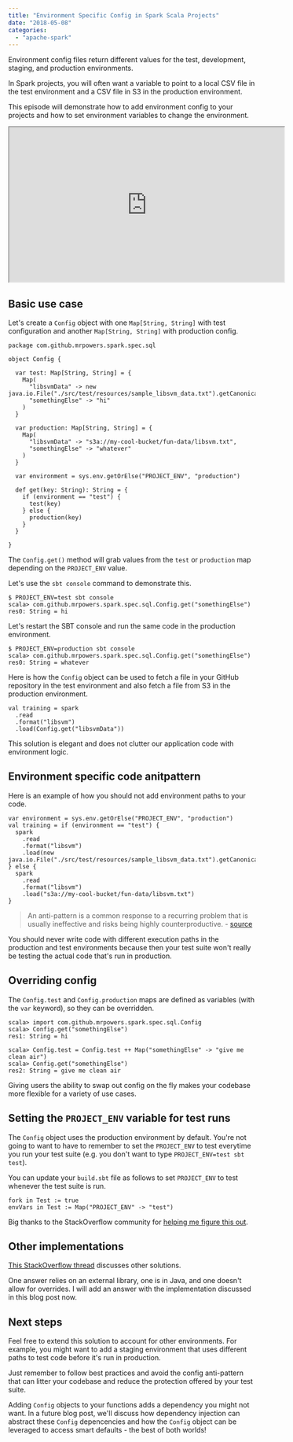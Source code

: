 ```yaml
---
title: "Environment Specific Config in Spark Scala Projects"
date: "2018-05-08"
categories: 
  - "apache-spark"
---
```


Environment config files return different values for the test, development, staging, and production environments.

In Spark projects, you will often want a variable to point to a local CSV file in the test environment and a CSV file in S3 in the production environment.

This episode will demonstrate how to add environment config to your projects and how to set environment variables to change the environment.

<iframe width="560" height="315" src="https://www.youtube.com/embed/aRbxcLgs7YA" allowfullscreen></iframe>

## Basic use case

Let's create a `Config` object with one `Map[String, String]` with test configuration and another `Map[String, String]` with production config.

```
package com.github.mrpowers.spark.spec.sql

object Config {

  var test: Map[String, String] = {
    Map(
      "libsvmData" -> new java.io.File("./src/test/resources/sample_libsvm_data.txt").getCanonicalPath,
      "somethingElse" -> "hi"
    )
  }

  var production: Map[String, String] = {
    Map(
      "libsvmData" -> "s3a://my-cool-bucket/fun-data/libsvm.txt",
      "somethingElse" -> "whatever"
    )
  }

  var environment = sys.env.getOrElse("PROJECT_ENV", "production")

  def get(key: String): String = {
    if (environment == "test") {
      test(key)
    } else {
      production(key)
    }
  }

}
```

The `Config.get()` method will grab values from the `test` or `production` map depending on the `PROJECT_ENV` value.

Let's use the `sbt console` command to demonstrate this.

```
$ PROJECT_ENV=test sbt console
scala> com.github.mrpowers.spark.spec.sql.Config.get("somethingElse")
res0: String = hi
```

Let's restart the SBT console and run the same code in the production environment.

```
$ PROJECT_ENV=production sbt console
scala> com.github.mrpowers.spark.spec.sql.Config.get("somethingElse")
res0: String = whatever
```

Here is how the `Config` object can be used to fetch a file in your GitHub repository in the test environment and also fetch a file from S3 in the production environment.

```
val training = spark
  .read
  .format("libsvm")
  .load(Config.get("libsvmData"))
```

This solution is elegant and does not clutter our application code with environment logic.

## Environment specific code anitpattern

Here is an example of how you should not add environment paths to your code.

```
var environment = sys.env.getOrElse("PROJECT_ENV", "production")
val training = if (environment == "test") {
  spark
    .read
    .format("libsvm")
    .load(new java.io.File("./src/test/resources/sample_libsvm_data.txt").getCanonicalPath)
} else {
  spark
    .read
    .format("libsvm")
    .load("s3a://my-cool-bucket/fun-data/libsvm.txt")
}
```

> An anti-pattern is a common response to a recurring problem that is usually ineffective and risks being highly counterproductive. - [source](https://en.wikipedia.org/wiki/Anti-pattern)

You should never write code with different execution paths in the production and test environments because then your test suite won't really be testing the actual code that's run in production.

## Overriding config

The `Config.test` and `Config.production` maps are defined as variables (with the `var` keyword), so they can be overridden.

```
scala> import com.github.mrpowers.spark.spec.sql.Config
scala> Config.get("somethingElse")
res1: String = hi

scala> Config.test = Config.test ++ Map("somethingElse" -> "give me clean air")
scala> Config.get("somethingElse")
res2: String = give me clean air
```

Giving users the ability to swap out config on the fly makes your codebase more flexible for a variety of use cases.

## Setting the `PROJECT_ENV` variable for test runs

The `Config` object uses the production environment by default. You're not going to want to have to remember to set the `PROJECT_ENV` to test everytime you run your test suite (e.g. you don't want to type `PROJECT_ENV=test sbt test`).

You can update your `build.sbt` file as follows to set `PROJECT_ENV` to test whenever the test suite is run.

```
fork in Test := true
envVars in Test := Map("PROJECT_ENV" -> "test")
```

Big thanks to the StackOverflow community for [helping me figure this out](https://stackoverflow.com/questions/39902049/setting-environment-variables-when-running-scala-sbt-test-suite?rq=1).

## Other implementations

[This StackOverflow thread](https://stackoverflow.com/questions/21607745/specific-config-by-environment-in-scala) discusses other solutions.

One answer relies on an external library, one is in Java, and one doesn't allow for overrides. I will add an answer with the implementation discussed in this blog post now.

## Next steps

Feel free to extend this solution to account for other environments. For example, you might want to add a staging environment that uses different paths to test code before it's run in production.

Just remember to follow best practices and avoid the config anti-pattern that can litter your codebase and reduce the protection offered by your test suite.

Adding `Config` objects to your functions adds a dependency you might not want. In a future blog post, we'll discuss how dependency injection can abstract these `Config` depencencies and how the `Config` object can be leveraged to access smart defaults - the best of both worlds!
